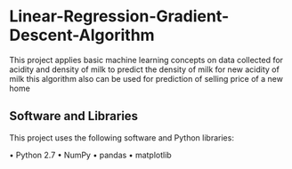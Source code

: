 # Linear-Regression-Gradient-Descent-Algorithm

This project applies basic machine learning concepts on data collected for acidity and density of milk to predict the density of milk for new acidity of milk this algorithm also can be used for prediction of selling price of a new home

## Software and Libraries

This project uses the following software and Python libraries:

•	Python 2.7
•	NumPy
•	pandas
•	matplotlib
